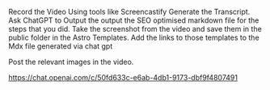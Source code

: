 Record the Video Using tools like Screencastify
Generate the Transcript.
Ask ChatGPT to Output the output the SEO optimised markdown file for the steps that you did.
Take the screenshot from the video and save them in the public folder in the Astro Templates.
Add the links to those templates to the Mdx file generated via chat gpt

Post the relevant images in the video.

https://chat.openai.com/c/50fd633c-e6ab-4db1-9173-dbf9f4807491

